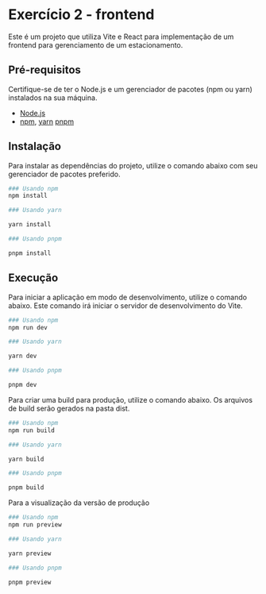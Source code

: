 # Exercício 2 - frontend

Este é um projeto que utiliza Vite e React para implementação de um frontend para gerenciamento de um estacionamento.

## Pré-requisitos

Certifique-se de ter o Node.js e um gerenciador de pacotes (npm ou yarn) instalados na sua máquina.

- [Node.js](https://nodejs.org/)
- [npm](https://www.npmjs.com/), [yarn](https://yarnpkg.com/) [pnpm](https://pnpm.io/)

## Instalação

Para instalar as dependências do projeto, utilize o comando abaixo com seu gerenciador de pacotes preferido.

```sh
### Usando npm
npm install

### Usando yarn

yarn install

### Usando pnpm

pnpm install
```

## Execução

Para iniciar a aplicação em modo de desenvolvimento, utilize o comando abaixo. Este comando irá iniciar o servidor de desenvolvimento do Vite.

```sh
### Usando npm
npm run dev

### Usando yarn

yarn dev

### Usando pnpm

pnpm dev
```

Para criar uma build para produção, utilize o comando abaixo. Os arquivos de build serão gerados na pasta dist.

```sh
### Usando npm
npm run build

### Usando yarn

yarn build

### Usando pnpm

pnpm build
```

Para a visualização da versão de produção

```sh
### Usando npm
npm run preview

### Usando yarn

yarn preview

### Usando pnpm

pnpm preview
```